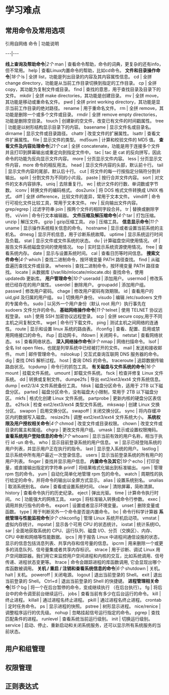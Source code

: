# 学习难点
## 常用命令及常用选项
引用自网络
命令 | 功能说明

---|---

**线上查询及帮助命令**|*2个*
man | 查看命令帮助，命令的词典，更复杂的还有info，但不常用。
help | 查看Linux内置命令的帮助，比如cd命令。
**文件和目录操作命令**|*18个*
ls | 全拼 list，功能是列出目录的内容及其内容属性信息。
cd | 全拼 change directory，功能是从当前工作目录切换到指定的工作目录。
cp | 全拼 copy，其功能为复制文件或目录。
find | 查找的意思，用于查找目录及目录下的文件。
mkdir | 全拼 make directories，其功能是创建目录。
mv | 全拼 move，其功能是移动或重命名文件。
pwd | 全拼 print working directory，其功能是显示当前工作目录的绝对路径。
rename | 用于重命名文件。
rm | 全拼 remove，其功能是删除一个或多个文件或目录。
rmdir | 全拼 remove empty directories，功能是删除空目录。
touch | 创建新的空文件，改变已有文件的时间戳属性。
tree | 功能是以树形结构显示目录下的内容。
basename | 显示文件名或目录名。
dirname | 显示文件或目录路径。
chattr | 改变文件的扩展属性。
lsattr | 查看文件扩展属性。
file | 显示文件的类型。
md5sum | 计算和校验文件的 MD5 值。
**查看文件及内容处理命令**|*21个*
cat | 全拼 concatenate，功能是用于连接多个文件并且打印到屏幕输出或重定向到指定文件中。
tac | tac 是 cat 的反向拼写，因此命令的功能为反向显示文件内容。
more | 分页显示文件内容。
less | 分页显示文件内容，more 命令的相反用法。
head | 显示文件内容的头部，默认前十行。
tail | 显示文件内容的尾部，默认后十行。
cut | 将文件的每一行按指定分隔符分割并输出。
split | 分割文件为不同的小片段。
paste | 按行合并文件内容。
sort | 对文件的文本内容排序。
uniq | 去除重复行。
wc | 统计文件的行数、单词数或字节数。
iconv | 转换文件的编码格式。
dos2unix | 将 DOS 格式文件转换成 UNIX 格式。
diff | 全拼 difference，比较文件的差异，常用于文本文件。
vimdiff | 命令行可视化文件比较工具，常用于文本文件。
rev | 反向输出文件内容。
grep/egrep | 过滤字符串
join | 按两个文件的相同字段合并。
tr | 替换或删除字符。
vi/vim | 命令行文本编辑器。
**文件压缩及解压缩命令**|*4个*
tar | 打包压缩。
unzip | 解压文件。
gzip | gzip压缩工具。
zip | 压缩工具。
**信息显示命令**|*11个*
uname | 显示操作系统相关信息的命令。
hostname | 显示或者设置当前系统的主机名。
dmesg | 显示开机信息，用于诊断系统故障。
uptime | 显示系统运行时间及负载。
stat | 显示文件或文件系统的状态。
du | 计算磁盘空间使用情况。
df | 报告文件系统磁盘空间的使用情况。
top | 实时显示系统资源使用情况。
free | 查看系统内存。
date | 显示与设置系统时间。
cal | 查看日历等时间信息。
**搜索文件命令**|*4个*
which | 查找二进制命令，按环境变量 PATH 路径查找。
find | 从磁盘遍历查找文件或目录。
whereis | 查找二进制命令，按环境变量 PATH 路径查找。
locate | 从数据库 (/var/lib/mlocate/mlocate.db) 查找命令，使用 updatedb 更新库。
**用户管理命令**|*10个*
useradd | 添加用户。
usermod | 修改系统已经存在的用户属性。
userdel | 删除用户。
groupadd | 添加用户组。
passwd | 修改用户密码。
chage | 修改用户密码有效期限。
id | 查看用户的 uid,gid 及归属的用户组。
su | 切换用户身份。
visudo | 编辑 /etc/sudoers 文件的专属命令。
sudo | 以另外一个用户身份（默认 root 用户）执行事先在 sudoers 文件允许的命令。
**基础网络操作命令**|*11个*
telnet | 使用 TELNET 协议远程登录。
ssh | 使用 SSH 加密协议远程登录。
scp | 全拼 secure copy,用于不同主机之间复制文件。
wget | 命令行下载文件。
ping | 测试主机之间网络的连通性。
route | 显示和设置 linux 系统的路由表。
ifconfig | 查看、配置、启用或禁用网络接口的命令。
ifup | 启动网卡。
ifdown | 关闭网卡。
netstat | 查看网络状态。
ss | 查看网络状态。
**深入网络操作命令**|*9个*
nmap | 网络扫描命令。
lsof | 全名 list open files，也就是列举系统中已经被打开的文件。
mail | 发送和接收邮件。
mutt | 邮件管理命令。
nslookup | 交互式查询互联网 DNS 服务器的命令。
dig | 查找 DNS 解析过程。
host | 查询 DNS 的命令。
traceroute | 追踪数据传输路由状况。
tcpdump | 命令行的抓包工具。
**有关磁盘与文件系统的命令**|*16个*
mount | 挂载文件系统。
umount | 卸载文件系统。
fsck | 检查并修复 Linux 文件系统。
dd | 转换或复制文件。
dumpe2fs | 导出 ext2/ext3/ext4 文件系统信息。
dump | ext2/3/4 文件系统备份工具。
fdisk | 磁盘分区命令，适用于 2TB 以下磁盘分区。
parted | 磁盘分区命令，没有磁盘大小限制，常用于 2TB 以下磁盘分区。
mkfs | 格式化创建 Linux 文件系统。
partprobe | 更新内核的硬盘分区表信息。
e2fsck | 检查 ext2/ext3/ext4 类型文件系统。
mkswap | 创建 Linux 交换分区。
swapon | 启用交换分区。
swapoff | 关闭交换分区。
sync | 将内存缓冲区内的数据写入磁盘。
resize2fs | 调整 ext2/ext3/ext4 文件系统大小。
**系统权限及用户授权相关命令**|*4个*
chmod | 改变文件或目录权限。
chown | 改变文件或目录的属主和属组。
chgrp | 更改文件用户组。
umask | 显示或设置权限掩码。
**查看系统用户登陆信息的命令**|*7个*
whoami | 显示当前有效的用户名称，相当于执行 id -un 命令。
who | 显示目前登录系统的用户信息。
w | 显示已经登陆系统的用户列表，并显示用户正在执行的指令。
last | 显示登入系统的用户。
lastlog | 显示系统中所有用户最近一次登录信息。
users | 显示当前登录系统的所有用户的用户列表。
finger | 查找并显示用户信息。
**内置命令及其它**|*19个*
echo | 打印变量，或直接输出指定的字符串
printf | 将结果格式化输出到标准输出。
rpm | 管理 rpm 包的命令。
yum | 自动化简单化地管理 rpm 包的命令。
watch | 周期性的执行给定的命令，并将命令的输出以全屏方式显示。
alias | 设置系统别名。
unalias | 取消系统别名。
date | 查看或设置系统时间。
clear | 清除屏幕，简称清屏。
history | 查看命令执行的历史纪录。
eject | 弹出光驱。
time | 计算命令执行时间。
nc | 功能强大的网络工具。
xargs | 将标准输入转换成命令行参数。
exec | 调用并执行指令的命令。
export | 设置或者显示环境变量。
unset | 删除变量或函数。
type | 用于判断另外一个命令是否是内置命令。
bc | 命令行科学计算器
**系统管理与性能监视命令**|*9个*
chkconfig | 管理 Linux 系统开机启动项。
vmstat | 虚拟内存统计。
mpstat | 显示各个可用 CPU 的状态统计。
iostat | 统计系统IO。
sar | 全面地获取系统的 CPU、运行队列、磁盘 I/O、分页（交换区）、内存、 CPU 中断和网络等性能数据。
ipcs | 用于报告 Linux 中进程间通信设施的状态，显示的信息包括消息列表、共享内存和信号量的信息。
ipcrm | 用来删除一个或更多的消息队列、信号量集或者共享内存标识。
strace | 用于诊断、调试 Linux 用户空间跟踪器。我们用它来监控用户空间进程和内核的交互，比如系统调用、信号传递、进程状态变更等。
ltrace | 命令会跟踪进程的库函数调用, 它会显现出哪个库函数被调用。
**关机 / 重启 / 注销和查看系统信息的命令**|*6个*
shutdown | 关机。
halt | 关机。
poweroff | 关闭电源。
logout | 退出当前登录的 Shell。
exit | 退出当前登录的 Shell。
Ctrl+d | 退出当前登录的 Shell 的快捷键。
**进程管理相关命令**|*15个*
bg | 将一个在后台暂停的命令，变成继续执行  （在后台执行）。
fg | 将后台中的命令调至前台继续运行。
jobs | 查看当前有多少在后台运行的命令。
kill | 终止进程。
killall | 通过进程名终止进程。
pkill | 通过进程名终止进程。
crontab | 定时任务命令。
ps | 显示进程的快照。
pstree | 树形显示进程。
nice/renice | 调整程序运行的优先级。
nohup | 忽略挂起信号运行指定的命令。
pgrep | 查找匹配条件的进程。
runlevel | 查看系统当前运行级别。
init | 切换运行级别。
service | 启动、停止、重新启动和关闭系统服务，还可以显示所有系统服务的当前状态。

## 用户和组管理
## 权限管理
## 正则表达式
